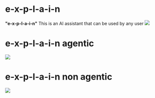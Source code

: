 # e-x-p-l-a-i-n

**"e-x-p-l-a-i-n"** This is an AI assistant that can be used by any user
![](../../../images/explain.png)

# e-x-p-l-a-i-n agentic

![](../../../images/explain-agentic-sum.png)

# e-x-p-l-a-i-n non agentic 

![](../../../images/explain-vector-sum.png)

